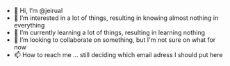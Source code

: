 - 👋 Hi, I’m @jeirual
- 👀 I’m interested in a lot of things, resulting in knowing almost nothing in everything
- 🌱 I’m currently learning a lot of things, resulting in learning nothing
- 💞️ I’m looking to collaborate on something, but I'm not sure on what for now
- 📫 How to reach me ... still deciding which email adress I should put here

<!---
jeirual/jeirual is a ✨ special ✨ repository because its `README.md` (this file) appears on your GitHub profile.
You can click the Preview link to take a look at your changes.
--->
